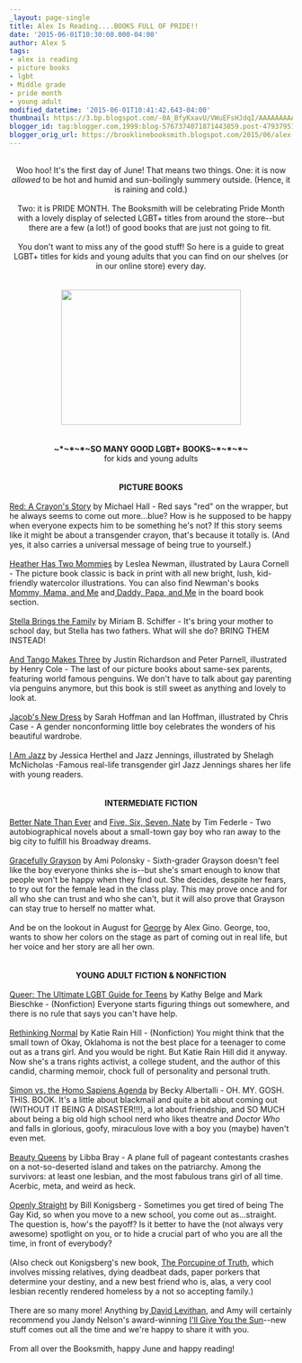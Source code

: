 ```yaml
---
_layout: page-single
title: Alex Is Reading....BOOKS FULL OF PRIDE!!
date: '2015-06-01T10:30:00.000-04:00'
author: Alex S
tags:
- alex is reading
- picture books
- lgbt
- Middle grade
- pride month
- young adult
modified_datetime: '2015-06-01T10:41:42.643-04:00'
thumbnail: https://3.bp.blogspot.com/-0A_BfyKxavU/VWuEFsHJdqI/AAAAAAAAAII/rZ0A4bR16QU/s72-c/IMG_0599.JPG
blogger_id: tag:blogger.com,1999:blog-5767374071871443859.post-4793795155624291865
blogger_orig_url: https://brooklinebooksmith.blogspot.com/2015/06/alex-is-readingbooks-full-of-pride.html
---
```


<div dir="ltr" style="text-align: left;" trbidi="on"><br /><div style="text-align: center;">Woo hoo! It's the first day of June! That means two things. One: it is now <i>allowed</i> to be hot and humid and sun-boilingly summery outside. (Hence, it is raining and cold.)<br /><br />Two: it is PRIDE MONTH. The Booksmith will be celebrating Pride Month with a lovely display of selected LGBT+ titles from around the store--but there are a few (a lot!) of good books that are just not going to fit.&nbsp;</div><div style="text-align: center;"><br /></div><div style="text-align: center;">You don't want to miss any of the good stuff! So here is a guide to great LGBT+ titles for kids and young adults that you can find on our shelves (or in our online store) every day.<br /><br /><br /><div class="separator" style="clear: both; text-align: center;"><a href="https://3.bp.blogspot.com/-0A_BfyKxavU/VWuEFsHJdqI/AAAAAAAAAII/rZ0A4bR16QU/s1600/IMG_0599.JPG" imageanchor="1" style="margin-left: 1em; margin-right: 1em;"><img border="0" height="240" src="https://3.bp.blogspot.com/-0A_BfyKxavU/VWuEFsHJdqI/AAAAAAAAAII/rZ0A4bR16QU/s320/IMG_0599.JPG" width="320" /></a></div><br /><br /><b>~*~*~*~SO MANY GOOD LGBT+ BOOKS~*~*~*~</b> <br />for kids and young adults<br /><br /><br /><b>PICTURE BOOKS</b><br /><br /><div style="text-align: left;"><a href="https://www.brooklinebooksmith-shop.com/book/9780062252074">Red: A Crayon's Story</a> by Michael Hall - Red says "red" on the wrapper, but he always seems to come out more...blue? How is he supposed to be happy when everyone expects him to be something he's not? If this story seems like it might be about a transgender crayon, that's because it totally is. (And yes, it also carries a universal message of being true to yourself.)</div><div style="text-align: left;"><br /></div><div style="text-align: left;"><a href="https://www.brooklinebooksmith-shop.com/book/9780763666316">Heather Has Two Mommies</a> by Leslea Newman, illustrated by Laura Cornell - The picture book classic is back in print with all new bright, lush, kid-friendly watercolor illustrations. You can also find Newman's books <a href="https://www.brooklinebooksmith-shop.com/book/9781582462639">Mommy, Mama, and Me</a> and<a href="https://www.brooklinebooksmith-shop.com/book/9781582462622"> Daddy, Papa, and Me</a> in the board book section.</div><div style="text-align: left;"><br /></div><div style="text-align: left;"><a href="https://www.brooklinebooksmith-shop.com/book/9781452111902">Stella Brings the Family</a> by Miriam B. Schiffer - It's bring your mother to school day, but Stella has two fathers. What will she do? BRING THEM INSTEAD!</div><div style="text-align: left;"><br /></div><div style="text-align: left;"><a href="https://www.brooklinebooksmith-shop.com/book/9780689878459">And Tango Makes Three</a> by Justin Richardson and Peter Parnell, illustrated by Henry Cole - The last of our picture books about same-sex parents, featuring world famous penguins. We don't have to talk about gay parenting via penguins anymore, but this book is still sweet as anything and lovely to look at.</div><div style="text-align: left;"><br /></div><div style="text-align: left;"><a href="https://www.brooklinebooksmith-shop.com/book/9780807563731">Jacob's New Dress</a> by Sarah Hoffman and Ian Hoffman, illustrated by Chris Case - A gender nonconforming little boy celebrates the wonders of his beautiful wardrobe.</div><div style="text-align: left;"><br /></div><div style="text-align: left;"><a href="https://www.brooklinebooksmith-shop.com/book/9780803741072">I Am Jazz</a> by Jessica Herthel and Jazz Jennings, illustrated by Shelagh McNicholas -Famous real-life transgender girl Jazz Jennings shares her life with young readers.</div><div style="text-align: left;"><br /></div><div style="text-align: center;"><br /></div><div style="text-align: center;"><b>INTERMEDIATE FICTION</b></div><div style="text-align: center;"><br /></div><div style="text-align: left;"><a href="https://www.brooklinebooksmith-shop.com/book/9781442446915">Better Nate Than Ever</a> and <a href="https://www.brooklinebooksmith-shop.com/book/9781442446953">Five, Six, Seven, Nate</a> by Tim Federle - Two autobiographical novels about a small-town gay boy who ran away to the big city to fulfill his Broadway dreams.</div><div style="text-align: left;"><br /></div><div style="text-align: left;"><a href="https://www.brooklinebooksmith-shop.com/book/9781423185277">Gracefully Grayson</a> by Ami Polonsky - Sixth-grader Grayson doesn't feel like the boy everyone thinks she is--but she's smart enough to know that people won't be happy when they find out. She decides, despite her fears, to try out for the female lead in the class play. This may prove once and for all who she can trust and who she can't, but it will also prove that Grayson can stay true to herself no matter what.</div><div style="text-align: left;"><br /></div><div style="text-align: left;">And be on the lookout in August for <a href="https://www.brooklinebooksmith-shop.com/book/9780545812542">George</a> by Alex Gino. George, too, wants to show her colors on the stage as part of coming out in real life, but her voice and her story are all her own.</div><div style="text-align: left;"><br /></div><div style="text-align: center;"><br /></div><div style="text-align: center;"><b>YOUNG ADULT FICTION &amp; NONFICTION</b></div><div style="text-align: center;"><br /></div><div style="text-align: left;"><a href="https://www.brooklinebooksmith-shop.com/book/9780981973340">Queer: The Ultimate LGBT Guide for Teens</a> by Kathy Belge and Mark Bieschke - (Nonfiction) Everyone starts figuring things out somewhere, and there is no rule that says you can't have help.&nbsp;</div><div style="text-align: left;"><br /></div><div style="text-align: left;"><a href="https://www.brooklinebooksmith-shop.com/book/9781481418232">Rethinking Normal</a> by Katie Rain Hill - (Nonfiction) You might think that the small town of Okay, Oklahoma is not the best place for a teenager to come out as a trans girl. And you would be right. But Katie Rain Hill did it anyway. Now she's a trans rights activist, a college student, and the author of this candid, charming memoir, chock full of personality and personal truth.</div><div style="text-align: left;"><br /></div><div style="text-align: left;"><a href="https://www.brooklinebooksmith-shop.com/book/9780062348678">Simon vs. the Homo Sapiens Agenda</a> by Becky Albertalli - OH. MY. GOSH. THIS. BOOK. It's a little about blackmail and quite a bit about coming out (WITHOUT IT BEING A DISASTER!!!), a lot about friendship, and SO MUCH about being a big old high school nerd who likes theatre and <i>Doctor Who</i> and falls in glorious, goofy, miraculous love with a boy you (maybe) haven't even met.</div><div style="text-align: left;"><br /></div><div style="text-align: left;"><a href="https://www.brooklinebooksmith-shop.com/book/9780439895989">Beauty Queens</a> by Libba Bray - A plane full of pageant contestants crashes on a not-so-deserted island and takes on the patriarchy. Among the survivors: at least one lesbian, and the most fabulous trans girl of all time. Acerbic, meta, and weird as heck.</div><div style="text-align: left;"><br /></div><div style="text-align: left;"><a href="https://www.brooklinebooksmith-shop.com/book/9780545798655">Openly Straight</a> by Bill Konigsberg - Sometimes you get tired of being The Gay Kid, so when you move to a new school, you come out as...straight. The question is, how's the payoff? Is it better to have the (not always very awesome) spotlight on you, or to hide a crucial part of who you are all the time, in front of everybody?&nbsp;</div><div style="text-align: left;"><br /></div><div style="text-align: left;">(Also check out Konigsberg's new book, <a href="https://www.brooklinebooksmith-shop.com/book/9780545648936">The Porcupine of Truth</a>, which involves missing relatives, dying deadbeat dads, paper porkers that determine your destiny, and a new best friend who is, alas, a very cool lesbian recently rendered homeless by a not so accepting family.)</div><div style="text-align: left;"><br /></div><div style="text-align: left;">There are so many more! Anything by<a href="https://www.brooklinebooksmith-shop.com/book/9780307931887"> David Levithan</a>, and Amy will certainly recommend you Jandy Nelson's award-winning <a href="https://www.brooklinebooksmith-shop.com/book/9780803734968">I'll Give You the Sun</a>--new stuff comes out all the time and we're happy to share it with you.<br /><br />From all over the Booksmith, happy June and happy reading!</div><div style="text-align: left;"><br /></div><div style="text-align: left;"><br /></div><div style="text-align: left;"><br /></div><div style="text-align: left;"><br /></div><div style="text-align: left;"><br /></div><div style="text-align: left;"><br /></div></div></div>